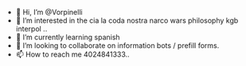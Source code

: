 - 👋 Hi, I’m @Vorpinelli
- 👀 I’m interested in the cia la coda nostra narco wars philosophy kgb interpol ..
- 🌱 I’m currently learning spanish 
- 💞️ I’m looking to collaborate on information bots / prefill forms.
- 📫 How to reach me 4024841333..

<!---
Vorpinelli/Vorpinelli is a ✨ special ✨ repository because its `README.md` (this file) appears on your GitHub profile.
You can click the Preview link to take a look at your changes.
--->
